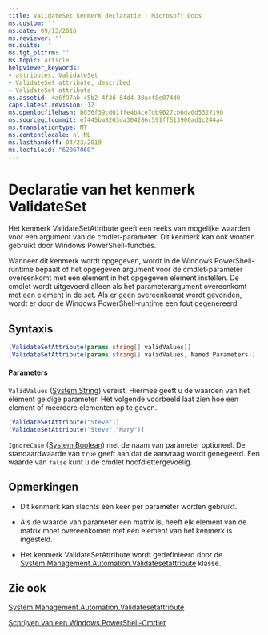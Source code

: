 ```yaml
---
title: ValidateSet kenmerk declaratie | Microsoft Docs
ms.custom: ''
ms.date: 09/13/2016
ms.reviewer: ''
ms.suite: ''
ms.tgt_pltfrm: ''
ms.topic: article
helpviewer_keywords:
- attributes, ValidateSet
- ValidateSet attribute, described
- ValidateSet attribute
ms.assetid: 4a6f97ab-45b2-4f3d-84d4-30acf8e074d0
caps.latest.revision: 12
ms.openlocfilehash: b036f39cd01ffe4b4ce7db9627cb6da0d5327190
ms.sourcegitcommit: e7445ba8203da304286c591ff513900ad1c244a4
ms.translationtype: MT
ms.contentlocale: nl-NL
ms.lasthandoff: 04/23/2019
ms.locfileid: "62067060"
---
```

# <a name="validateset-attribute-declaration"></a>Declaratie van het kenmerk ValidateSet

Het kenmerk ValidateSetAttribute geeft een reeks van mogelijke waarden voor een argument van de cmdlet-parameter. Dit kenmerk kan ook worden gebruikt door Windows PowerShell-functies.

Wanneer dit kenmerk wordt opgegeven, wordt in de Windows PowerShell-runtime bepaalt of het opgegeven argument voor de cmdlet-parameter overeenkomt met een element in het opgegeven element instellen. De cmdlet wordt uitgevoerd alleen als het parameterargument overeenkomt met een element in de set. Als er geen overeenkomst wordt gevonden, wordt er door de Windows PowerShell-runtime een fout gegenereerd.

## <a name="syntax"></a>Syntaxis

```csharp
[ValidateSetAttribute(params string[] validValues)]
[ValidateSetAttribute(params string[] validValues, Named Parameters)]
```

#### <a name="parameters"></a>Parameters

`ValidValues` ([System.String](/dotnet/api/System.String)) vereist. Hiermee geeft u de waarden van het element geldige parameter. Het volgende voorbeeld laat zien hoe een element of meerdere elementen op te geven.

```csharp
[ValidateSetAttribute("Steve")]
[ValidateSetAttribute("Steve","Mary")]
```

`IgnoreCase` ([System.Boolean](/dotnet/api/System.Boolean)) met de naam van parameter optioneel. De standaardwaarde van `true` geeft aan dat de aanvraag wordt genegeerd. Een waarde van `false` kunt u de cmdlet hoofdlettergevoelig.

## <a name="remarks"></a>Opmerkingen

- Dit kenmerk kan slechts één keer per parameter worden gebruikt.

- Als de waarde van parameter een matrix is, heeft elk element van de matrix moet overeenkomen met een element van het kenmerk is ingesteld.

- Het kenmerk ValidateSetAttribute wordt gedefinieerd door de [System.Management.Automation.Validatesetattribute](/dotnet/api/System.Management.Automation.ValidateSetAttribute) klasse.

## <a name="see-also"></a>Zie ook

[System.Management.Automation.Validatesetattribute](/dotnet/api/System.Management.Automation.ValidateSetAttribute)

[Schrijven van een Windows PowerShell-Cmdlet](./writing-a-windows-powershell-cmdlet.md)
